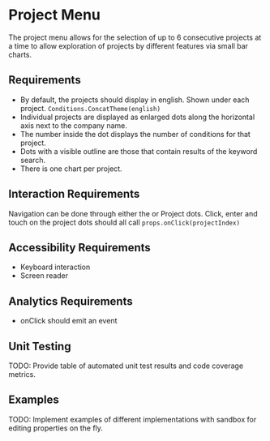 # Project Menu

The project menu allows for the selection of up to 6 consecutive projects at a time to allow exploration of projects by different features via small bar charts.

## Requirements

* By default, the projects should display in english. Shown under each project.  `Conditions.ConcatTheme(english)`
* Individual projects are displayed as enlarged dots along the horizontal axis next to the company name. 
* The number inside the dot displays the number of conditions for that project.
* Dots with a visible outline are those that contain results of the keyword search.
* There is one chart per project.


## Interaction Requirements

Navigation can be done through either the <List /> or Project dots.
Click, enter and touch on the project dots should all call `props.onClick(projectIndex)`

## Accessibility Requirements

* Keyboard interaction
* Screen reader

## Analytics Requirements

* onClick should emit an event

## Unit Testing

TODO: Provide table of automated unit test results and code coverage metrics.

## Examples

TODO: Implement examples of different implementations with sandbox for editing
properties on the fly.
